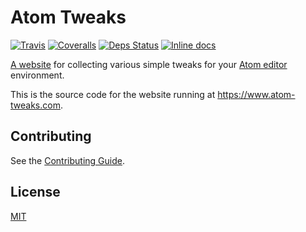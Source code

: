 # Atom Tweaks

[![Travis](https://img.shields.io/travis/lee-dohm/atom-style-tweaks.svg)](https://travis-ci.org/lee-dohm/atom-style-tweaks)
[![Coveralls](https://img.shields.io/coveralls/lee-dohm/atom-style-tweaks.svg)](https://coveralls.io/github/lee-dohm/atom-style-tweaks)
[![Deps Status](https://beta.hexfaktor.org/badge/all/github/lee-dohm/atom-style-tweaks.svg?branch=master)](https://beta.hexfaktor.org/github/lee-dohm/atom-style-tweaks)
[![Inline docs](https://inch-ci.org/github/lee-dohm/atom-style-tweaks.svg)](https://inch-ci.org/github/lee-dohm/atom-style-tweaks)

[A website](https://www.atom-tweaks.com) for collecting various simple tweaks for your [Atom editor](https://atom.io) environment.

This is the source code for the website running at https://www.atom-tweaks.com.

## Contributing

See the [Contributing Guide](CONTRIBUTING.md).

## License

[MIT](https://github.com/lee-dohm/atom-style-tweaks/blob/master/LICENSE.md)
